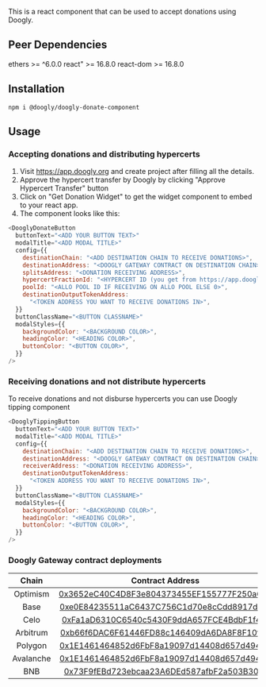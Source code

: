 This is a react component that can be used to accept donations using Doogly.

## Peer Dependencies

ethers >= ^6.0.0
react" >= 16.8.0
react-dom >= 16.8.0

## Installation

```
npm i @doogly/doogly-donate-component
```

## Usage

### Accepting donations and distributing hypercerts

1. Visit https://app.doogly.org and create project after filling all the details.
2. Approve the hypercert transfer by Doogly by clicking "Approve Hypercert Transfer" button
3. Click on "Get Donation Widget" to get the widget component to embed to your react app.
4. The component looks like this:

```javascript
<DooglyDonateButton
  buttonText="<ADD YOUR BUTTON TEXT>"
  modalTitle="<ADD MODAL TITLE>"
  config={{
    destinationChain: "<ADD DESTINATION CHAIN TO RECEIVE DONATIONS>",
    destinationAddress: "<DOOGLY GATEWAY CONTRACT ON DESTINATION CHAIN>",
    splitsAddress: "<DONATION RECEIVING ADDRESS>",
    hypercertFractionId: "<HYPERCERT ID (you get from https://app.doogly.org)>",
    poolId: "<ALLO POOL ID IF RECEIVING ON ALLO POOL ELSE 0>",
    destinationOutputTokenAddress:
      "<TOKEN ADDRESS YOU WANT TO RECEIVE DONATIONS IN>",
  }}
  buttonClassName="<BUTTON CLASSNAME>"
  modalStyles={{
    backgroundColor: "<BACKGROUND COLOR>",
    headingColor: "<HEADING COLOR>",
    buttonColor: "<BUTTON COLOR>",
  }}
/>
```

### Receiving donations and not distribute hypercerts

To receive donations and not disburse hypercerts you can use Doogly tipping component

```javascript
<DooglyTippingButton
  buttonText="<ADD YOUR BUTTON TEXT>"
  modalTitle="<ADD MODAL TITLE>"
  config={{
    destinationChain: "<ADD DESTINATION CHAIN TO RECEIVE DONATIONS>",
    destinationAddress: "<DOOGLY GATEWAY CONTRACT ON DESTINATION CHAIN>",
    receiverAddress: "<DONATION RECEIVING ADDRESS>",
    destinationOutputTokenAddress:
      "<TOKEN ADDRESS YOU WANT TO RECEIVE DONATIONS IN>",
  }}
  buttonClassName="<BUTTON CLASSNAME>"
  modalStyles={{
    backgroundColor: "<BACKGROUND COLOR>",
    headingColor: "<HEADING COLOR>",
    buttonColor: "<BUTTON COLOR>",
  }}
/>
```

### Doogly Gateway contract deployments

|   Chain   |                                                         Contract Address                                                         |
| :-------: | :------------------------------------------------------------------------------------------------------------------------------: |
| Optimism  | [0x3652eC40C4D8F3e804373455EF155777F250a6E2](https://optimistic.etherscan.io/address/0x3652eC40C4D8F3e804373455EF155777F250a6E2) |
|   Base    |      [0xe0E84235511aC6437C756C1d70e8cCdd8917df36](https://basescan.org/address/0xe0E84235511aC6437C756C1d70e8cCdd8917df36)       |
|   Celo    |       [0xFa1aD6310C6540c5430F9ddA657FCE4BdbF1f4df](https://celoscan.io/address/0xFa1aD6310C6540c5430F9ddA657FCE4BdbF1f4df)       |
| Arbitrum  |       [0xb66f6DAC6F61446FD88c146409dA6DA8F8F10f73](https://arbiscan.io/address/0xb66f6DAC6F61446FD88c146409dA6DA8F8F10f73)       |
|  Polygon  |     [0x1E1461464852d6FbF8a19097d14408d657d49457](https://polygonscan.com/address/0x1E1461464852d6FbF8a19097d14408d657d49457)     |
| Avalanche |      [0x1E1461464852d6FbF8a19097d14408d657d49457](https://snowtrace.io/address/0x1E1461464852d6FbF8a19097d14408d657d49457)       |
|    BNB    |       [0x73F9fEBd723ebcaa23A6DEd587afbF2a503B303f](https://bscscan.com/address/0x73F9fEBd723ebcaa23A6DEd587afbF2a503B303f)       |
